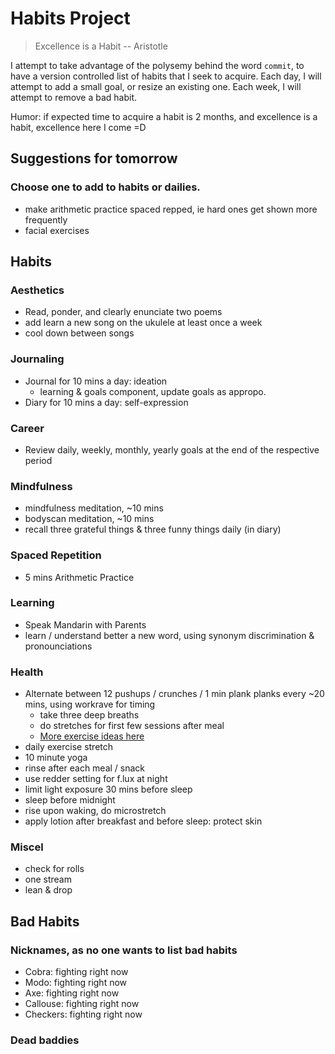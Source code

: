 # Habits Project
> Excellence is a Habit -- Aristotle

I attempt to take advantage of the polysemy behind the word `commit`, to have a version controlled list of habits that I seek to acquire. Each day, I will attempt to add a small goal, or resize an existing one. Each week, I will attempt to remove a bad habit. 

Humor: if expected time to acquire a habit is 2 months, and excellence is a habit, excellence here I come =D

## Suggestions for tomorrow
### Choose one to add to habits or dailies.
* make arithmetic practice spaced repped, ie hard ones get shown more frequently
* facial exercises

## Habits
### Aesthetics
* Read, ponder, and clearly enunciate two poems
* add learn a new song on the ukulele at least once a week
* cool down between songs

### Journaling
* Journal for 10 mins a day: ideation
    * learning & goals component, update goals as appropo.
* Diary for 10 mins a day: self-expression

### Career
* Review daily, weekly, monthly, yearly goals at the end of the respective period

### Mindfulness
* mindfulness meditation, ~10 mins
* bodyscan meditation, ~10 mins
* recall three grateful things & three funny things daily (in diary)

### Spaced Repetition
* 5 mins Arithmetic Practice

### Learning
* Speak Mandarin with Parents
* learn / understand better a new word, using synonym discrimination & pronounciations

### Health
* Alternate between 12 pushups / crunches / 1 min plank planks every ~20 mins, using workrave for timing
   + take three deep breaths
   + do stretches for first few sessions after meal
   + [More exercise ideas here](http://www.fitnessmagazine.com/workout/exercise-ball/best-stability-ball-exercises/)
* daily exercise stretch
* 10 minute yoga
* rinse after each meal / snack
* use redder setting for f.lux at night
* limit light exposure 30 mins before sleep
* sleep before midnight
* rise upon waking, do microstretch
* apply lotion after breakfast and before sleep: protect skin

### Miscel
* check for rolls 
* one stream
* lean & drop

## Bad Habits
### Nicknames, as no one wants to list bad habits
* Cobra: fighting right now
* Modo: fighting right now
* Axe: fighting right now
* Callouse: fighting right now
* Checkers: fighting right now

### Dead baddies
